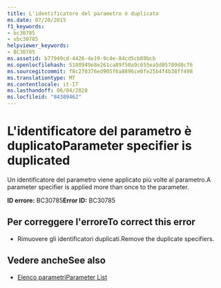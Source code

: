 ```yaml
---
title: L'identificatore del parametro è duplicato
ms.date: 07/20/2015
f1_keywords:
- bc30785
- vbc30785
helpviewer_keywords:
- BC30785
ms.assetid: b77949cd-4426-4e19-9c4e-84cd5cb89bcb
ms.openlocfilehash: 5180949e8e261ca89f50a9c655ea5d05709d8c76
ms.sourcegitcommit: f8c270376ed905f6a8896ce0fe25b4f4b38ff498
ms.translationtype: MT
ms.contentlocale: it-IT
ms.lasthandoff: 06/04/2020
ms.locfileid: "84389462"
---
```

# <a name="parameter-specifier-is-duplicated"></a><span data-ttu-id="f3795-102">L'identificatore del parametro è duplicato</span><span class="sxs-lookup"><span data-stu-id="f3795-102">Parameter specifier is duplicated</span></span>
<span data-ttu-id="f3795-103">Un identificatore del parametro viene applicato più volte al parametro.</span><span class="sxs-lookup"><span data-stu-id="f3795-103">A parameter specifier is applied more than once to the parameter.</span></span>  
  
 <span data-ttu-id="f3795-104">**ID errore:** BC30785</span><span class="sxs-lookup"><span data-stu-id="f3795-104">**Error ID:** BC30785</span></span>  
  
## <a name="to-correct-this-error"></a><span data-ttu-id="f3795-105">Per correggere l'errore</span><span class="sxs-lookup"><span data-stu-id="f3795-105">To correct this error</span></span>  
  
- <span data-ttu-id="f3795-106">Rimuovere gli identificatori duplicati.</span><span class="sxs-lookup"><span data-stu-id="f3795-106">Remove the duplicate specifiers.</span></span>  
  
## <a name="see-also"></a><span data-ttu-id="f3795-107">Vedere anche</span><span class="sxs-lookup"><span data-stu-id="f3795-107">See also</span></span>

- [<span data-ttu-id="f3795-108">Elenco parametri</span><span class="sxs-lookup"><span data-stu-id="f3795-108">Parameter List</span></span>](../language-reference/statements/parameter-list.md)
